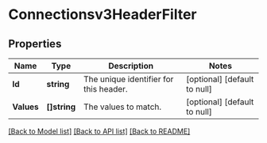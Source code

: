 # Connectionsv3HeaderFilter

## Properties
Name | Type | Description | Notes
------------ | ------------- | ------------- | -------------
**Id** | **string** | The unique identifier for this header. | [optional] [default to null]
**Values** | **[]string** | The values to match. | [optional] [default to null]

[[Back to Model list]](../README.md#documentation-for-models) [[Back to API list]](../README.md#documentation-for-api-endpoints) [[Back to README]](../README.md)

